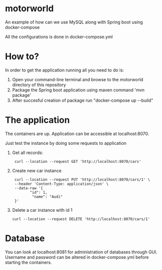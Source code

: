 # motorworld
An example of how can we use MySQL along with Spring boot using docker-compose

All the configurations is done in docker-compose.yml


# How to?
In order to get the application running all you need to do is:
  1. Open your command-line terminal and browse to the motorworld directory of this repository
  2. Package the Spring boot application using maven command 'mvn package'
  3. After succesful creation of package run "docker-compose up --build"
  
# The application
The containers are up. Application can be accessible at localhost:8070.

Just test the instance by doing some requests to application

1. Get all records:
        
        curl --location --request GET 'http://localhost:8070/cars' 

2. Create new car instance 

        curl --location --request PUT 'http://localhost:8070/cars/1' \
        --header 'Content-Type: application/json' \
        --data-raw '{
               "id": 1,
                "name": "Audi"
        }'
 
 3. Delete a car instance with id 1
 
        curl --location --request DELETE 'http://localhost:8070/cars/1'
 # Database
You can look at localhost:8081 for administration of databases through GUI. Username and password can be altered in docker-compose.yml before starting the containers.
